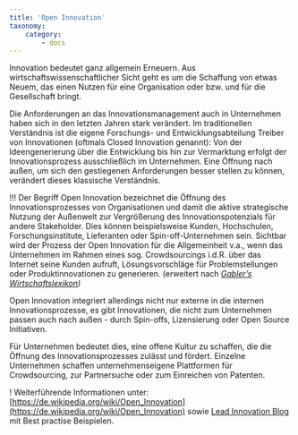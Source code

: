 ```yaml
---
title: 'Open Innovation'
taxonomy:
    category:
        - docs
---
```

Innovation bedeutet ganz allgemein Erneuern. Aus wirtschaftswissenschaftlicher Sicht geht es um die Schaffung von etwas Neuem, das einen Nutzen für eine Organisation oder bzw. und für die Gesellschaft bringt. 

Die Anforderungen an das Innovationsmanagement auch in Unternehmen haben sich in den letzten Jahren stark verändert. Im traditionellen Verständnis ist die eigene Forschungs- und Entwicklungsabteilung Treiber von Innovationen (oftmals Closed Innovation genannt): Von der Ideengenerierung über die Entwicklung bis hin zur Vermarktung erfolgt der Innovationsprozess ausschließlich im Unternehmen. Eine Öffnung nach außen, um sich den gestiegenen Anforderungen besser stellen zu können, verändert dieses klassische Verständnis. 

!!! Der Begriff Open Innovation bezeichnet die Öffnung des Innovationsprozesses von Organisationen und damit die aktive strategische Nutzung der Außenwelt zur Vergrößerung des Innovationspotenzials für andere Stakeholder. Dies können beispielsweise Kunden, Hochschulen, Forschungsinstitute, Lieferanten oder Spin-off-Unternehmen sein. Sichtbar wird der Prozess der Open Innovation für die Allgemeinheit v.a., wenn das Unternehmen im Rahmen eines sog. Crowdsourcings i.d.R. über das Internet seine Kunden aufruft, Lösungsvorschläge für Problemstellungen oder Produktinnovationen zu generieren. (erweitert nach <cite> [Gabler’s Wirtschaftslexikon](https://wirtschaftslexikon.gabler.de/definition/open-innovation-51786/version-274937))

Open Innovation integriert allerdings nicht nur externe in die internen Innovationsprozesse, es gibt Innovationen, die nicht zum Unternehmen passen auch nach außen - durch Spin-offs, Lizensierung oder Open Source Initiativen. 

Für Unternehmen bedeutet dies, eine offene Kultur zu schaffen, die die Öffnung des Innovationsprozesses zulässt und fördert. Einzelne Unternehmen schaffen unternehmenseigene Plattformen für Crowdsourcing, zur Partnersuche oder zum Einreichen von Patenten.

! Weiterführende Informationen unter: [https://de.wikipedia.org/wiki/Open_Innovation](https://de.wikipedia.org/wiki/Open_Innovation) sowie [Lead Innovation Blog](http://www.lead-innovation.com/blog/definition-open-innovation) mit Best practise Beispielen.
